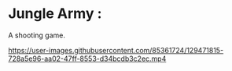 # Jungle Army :
A shooting game.


https://user-images.githubusercontent.com/85361724/129471815-728a5e96-aa02-47ff-8553-d34bcdb3c2ec.mp4


